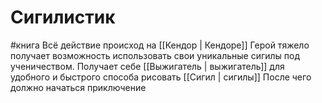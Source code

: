 # Сигилистик
#книга 
Всё действие происход на [[Кендор | Кендоре]]
Герой тяжело получает возможность использовать свои уникальные сигилы под ученичеством. Получает себе [[Выжигатель | выжигатель]] для удобного и быстрого способа рисовать [[Сигил | сигилы]]
После чего должно начаться приключение